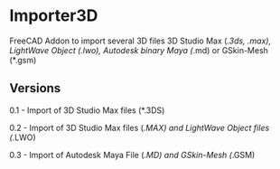 # Importer3D
FreeCAD Addon to import several 3D files 3D Studio Max (*.3ds, *.max), LightWave Object (*.lwo), Autodesk binary Maya (*.md) or GSkin-Mesh (*.gsm)

## Versions
0.1 - Import of 3D Studio Max files (*.3DS)

0.2 - Import of 3D Studio Max files (*.MAX) and LightWave Object files (*.LWO)

0.3 - Import of  Autodesk Maya File (*.MD) and GSkin-Mesh (*.GSM)

